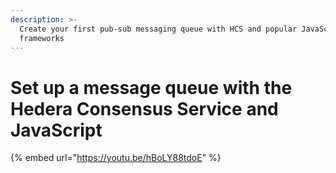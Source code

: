 ```yaml
---
description: >-
  Create your first pub-sub messaging queue with HCS and popular JavaScript
  frameworks
---
```


# Set up a message queue with the Hedera Consensus Service and JavaScript

{% embed url="https://youtu.be/hBoLY88tdoE" %}



